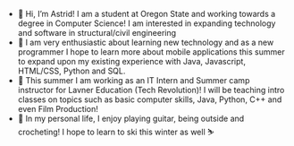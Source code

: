 - 👋 Hi, I’m Astrid! I am a student at Oregon State and working towards a degree in Computer Science! I am interested in expanding technology and software in structural/civil engineering
- 🌱 I am very enthusiastic about learning new technology and as a new programmer I hope to learn more about mobile applications this summer to expand upon my existing experience with Java, Javascript, HTML/CSS, Python and SQL.
- 🐋 This summer I am working as an IT Intern and Summer camp instructor for Lavner Education (Tech Revolution)! I will be teaching intro classes on topics such as basic computer skills, Java, Python, C++ and even Film Production!
- 💞️ In my personal life, I enjoy playing guitar, being outside and crocheting! I hope to learn to ski this winter as well ⛷️

<!---
astridlotus/astridlotus is a ✨ special ✨ repository because its `README.md` (this file) appears on your GitHub profile.
You can click the Preview link to take a look at your changes.
--->
